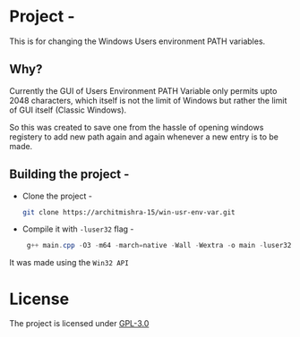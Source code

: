 # Project -
This is for changing the Windows Users environment PATH variables.

## Why?
Currently the GUI of Users Environment PATH Variable only permits upto 2048 characters, which itself is not the limit of Windows but rather the limit of GUI itself (Classic Windows).

So this was created to save one from the hassle of opening windows registery to add new path again and again whenever a new entry is to be made.

## Building the project -

- Clone the project -
    ```bash
    git clone https://architmishra-15/win-usr-env-var.git
    ```
- Compile it with `-luser32` flag -
    ```powershell
     g++ main.cpp -O3 -m64 -march=native -Wall -Wextra -o main -luser32
     ```

It was made using the `Win32 API`

# License
The project is licensed under [GPL-3.0](./LICENSE)